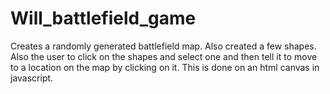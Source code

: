 # Will_battlefield_game
Creates a randomly generated battlefield map.  Also created a few shapes.  Also the user to click on the shapes and select one and then tell it to move to a location on the map by clicking on it.
This is done on an html canvas in javascript.
